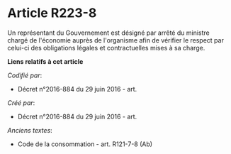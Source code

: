 # Article R223-8

Un représentant du Gouvernement est désigné par arrêté du ministre chargé de l'économie auprès de l'organisme afin de
vérifier le respect par celui-ci des obligations légales et contractuelles mises à sa charge.

**Liens relatifs à cet article**

_Codifié par_:

  - Décret n°2016-884 du 29 juin 2016 - art.

_Créé par_:

  - Décret n°2016-884 du 29 juin 2016 - art.

_Anciens textes_:

  - Code de la consommation - art. R121-7-8 (Ab)
